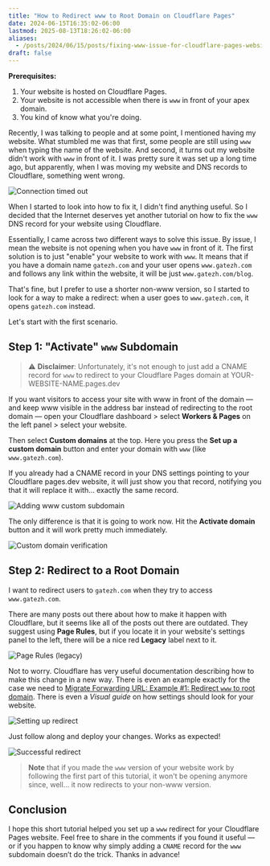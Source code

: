 ```yaml
---
title: "How to Redirect www to Root Domain on Cloudflare Pages"
date: 2024-06-15T16:35:02-06:00
lastmod: 2025-08-13T18:26:02-06:00
aliases:
  - /posts/2024/06/15/posts/fixing-www-issue-for-cloudflare-pages-website
draft: false
---
```


**Prerequisites:**

1. Your website is hosted on Cloudflare Pages.
2. Your website is not accessible when there is `www` in front of your apex domain.
3. You kind of know what you're doing.

Recently, I was talking to people and at some point, I mentioned having my website. What stumbled me was that first, some people are still using `www` when typing the name of the website. And second, it turns out my website didn't work with `www` in front of it. I was pretty sure it was set up a long time ago, but apparently, when I was moving my website and DNS records to Cloudflare, something went wrong.

![Connection timed out](/images/post-fixing-www/1-Connection-timed-out.png)

When I started to look into how to fix it, I didn't find anything useful. So I decided that the Internet deserves yet another tutorial on how to fix the `www` DNS record for your website using Cloudflare.

Essentially, I came across two different ways to solve this issue. By issue, I mean the website is not opening when you have `www` in front of it. The first solution is to just "enable" your website to work with `www`. It means that if you have a domain name `gatezh.com` and your user opens `www.gatezh.com` and follows any link within the website, it will be just `www.gatezh.com/blog`.

That's fine, but I prefer to use a shorter non-www version, so I started to look for a way to make a redirect: when a user goes to `www.gatezh.com`, it opens `gatezh.com` instead.

Let's start with the first scenario.

## Step 1: "Activate" `www` Subdomain

> ⚠️ **Disclaimer**: Unfortunately, it's not enough to just add a CNAME record for `www` to redirect to your Cloudflare Pages domain at YOUR-WEBSITE-NAME.pages.dev

If you want visitors to access your site with www in front of the domain — and keep www visible in the address bar instead of redirecting to the root domain — open your Cloudflare dashboard > select **Workers & Pages** on the left panel > select your website.

Then select **Custom domains** at the top. Here you press the **Set up a custom domain** button and enter your domain with `www` (like `www.gatezh.com`).

If you already had a CNAME record in your DNS settings pointing to your Cloudflare pages.dev website, it will just show you that record, notifying you that it will replace it with... exactly the same record.

![Adding www custom subdomain](/images/post-fixing-www/2-Adding-www-custom-subdomain.png)

The only difference is that it is going to work now. Hit the **Activate domain** button and it will work pretty much immediately.

![Custom domain verification](/images/post-fixing-www/3-Custom-domain-verification.png)

## Step 2: Redirect to a Root Domain

I want to redirect users to `gatezh.com` when they try to access `www.gatezh.com`.

There are many posts out there about how to make it happen with Cloudflare, but it seems like all of the posts out there are outdated. They suggest using **Page Rules**, but if you locate it in your website's settings panel to the left, there will be a nice red **Legacy** label next to it.

![Page Rules (legacy)](</images/post-fixing-www/4-Page-Rules-(legacy).png>)

Not to worry. Cloudflare has very useful documentation describing how to make this change in a new way. There is even an example exactly for the case we need to [Migrate Forwarding URL: Example #1: Redirect `www` to root domain](https://developers.cloudflare.com/rules/reference/page-rules-migration/#migrate-forwarding-url). There is even a _Visual guide_ on how settings should look for your website.

![Setting up redirect](/images/post-fixing-www/5-Setting-up-redirect.png)

Just follow along and deploy your changes. Works as expected!

![Successful redirect](/images/post-fixing-www/6-Successful-redirect.png)

> **Note** that if you made the `www` version of your website work by following the first part of this tutorial, it won't be opening anymore since, well... it now redirects to your non-www version.

## Conclusion

I hope this short tutorial helped you set up a `www` redirect for your Cloudflare Pages website. Feel free to share in the comments if you found it useful — or if you happen to know why simply adding a `CNAME` record for the `www` subdomain doesn’t do the trick. Thanks in advance!
